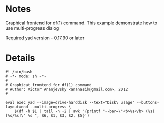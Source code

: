 # Notes #

Graphical frontend for df(1) command.
This example demonstrate how to use multi-progress dialog

Required yad version - 0.17.90 or later

# Details #

```
#! /bin/bash
# -*- mode: sh -*-
#
# Graphicat frontend for df(1) command
# Author: Victor Ananjevsky <ananasik@gmail.com>, 2012
#

eval exec yad --image=drive-harddisk --text="Disk\ usage" --buttons-layout=end --multi-progress \
	$(df -h $1 | tail -n +2 | awk '{printf "--bar=\"<b>%s</b> (%s) [%s/%s]\" %s ", $6, $1, $3, $2, $5}')
```